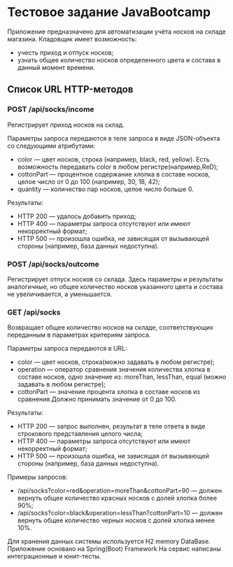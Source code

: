 # Тестовое задание JavaBootcamp

Приложение предназначено для автоматизации учёта носков на складе магазина. Кладовщик имеет возможность:
* учесть приход и отпуск носков;
* узнать общее количество носков определенного цвета и состава в данный момент времени.

## Список URL HTTP-методов

### POST /api/socks/income

Регистрирует приход носков на склад.

Параметры запроса передаются в теле запроса в виде JSON-объекта со следующими атрибутами:

* color — цвет носков, строка (например, black, red, yellow).
Есть возможность передавать color в любом регистре(например,ReD);
* cottonPart — процентное содержание хлопка в составе носков, целое число от 0 до 100 (например, 30, 18, 42);
* quantity — количество пар носков, целое число больше 0.

Результаты:

* HTTP 200 — удалось добавить приход;
* HTTP 400 — параметры запроса отсутствуют или имеют некорректный формат;
* HTTP 500 — произошла ошибка, не зависящая от вызывающей стороны (например, база данных недоступна).

### POST /api/socks/outcome

Регистрирует отпуск носков со склада. Здесь параметры и результаты аналогичные, но общее количество носков указанного цвета и состава не увеличивается, а уменьшается.

### GET /api/socks

Возвращает общее количество носков на складе, соответствующих переданным в параметрах критериям запроса.

Параметры запроса передаются в URL:

* color — цвет носков, строка(можно задавать в любом регистре);
* operation — оператор сравнения значения количества хлопка в составе носков, одно значение из: moreThan, lessThan, equal (можно задавать в любом регистре);
* cottonPart — значение процента хлопка в составе носков из сравнения.Должно принимать значение от 0 до 100.

Результаты:

* HTTP 200 — запрос выполнен, результат в теле ответа в виде строкового представления целого числа;
* HTTP 400 — параметры запроса отсутствуют или имеют некорректный формат;
* HTTP 500 — произошла ошибка, не зависящая от вызывающей стороны (например, база данных недоступна).

Примеры запросов:

* /api/socks?color=red&operation=moreThan&cottonPart=90 — должен вернуть общее количество красных носков с долей хлопка более 90%;
* /api/socks?color=black&operation=lessThan?cottonPart=10 — должен вернуть общее количество черных носков с долей хлопка менее 10%.

Для хранения данных системы используется H2 memory DataBase.
Приложение основано на Spring(Boot) Framework
На сервис написаны интеграционные и юнит-тесты.
